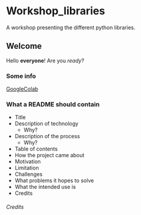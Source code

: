 # Workshop_libraries
A workshop presenting the different python libraries. 

## Welcome 
Hello **everyone**! Are you *ready*? 

### Some info 
[GoogleColab](https://colab.google/)

### What a README should contain
* Title
* Description of technology
  * Why?
* Description of the process
  *  Why?
* Table of contents
* How the project came about
* Motivation
* Limitation
* Challenges
* What problems it hopes to solve
* What the intended use is
* Credits

###### Credits

